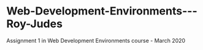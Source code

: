 # Web-Development-Environments---Roy-Judes
Assignment 1 in Web Development Environments course - March 2020
